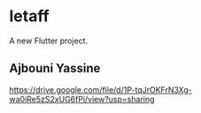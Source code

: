 # letaff

A new Flutter project.

## Ajbouni Yassine

https://drive.google.com/file/d/1P-tqJrOKFrN3Xg-wa0iRe5zS2xUG6fPi/view?usp=sharing
